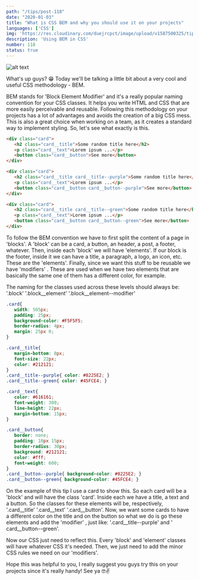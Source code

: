 ```yaml
---
path: "/tips/post-118"
date: "2020-01-03"
title: "What is CSS BEM and why you should use it on your projects"
languages: ['CSS']
img: 'https://res.cloudinary.com/duejrcpct/image/upload/v1587500325/tips/118-1_ttzef3.png'
description: 'Using BEM in CSS'
number: 118
status: true
---
```


![alt text](https://res.cloudinary.com/duejrcpct/image/upload/v1587500325/tips/118-2_sbjqdc.png "CSS BEM")

What's up guys? 😁
Today we'll be talking a little bit about a very cool and useful CSS methodology - BEM.

BEM stands for 'Block Element Modifier' and it's a really popular naming convention for your CSS classes. It helps you write HTML and CSS that are more easily perceivable and reusable. Following this methodology on your projects has a lot of advantages and avoids the creation of a big CSS mess. This is also a great choice when working on a team, as it creates a standard way to implement styling. So, let's see what exactly is this.

 ```html
<div class="card">
    <h2 class="card__title">Some random title here</h2>
    <p class="card__text">Lorem ipsum ...</p>
    <button class="card__button">See more</button>
</div>

<div class="card">
    <h2 class="card__title card__title--purple">Some random title here</h2>
    <p class="card__text">Lorem ipsum ...</p>
    <button class="card__button card__button--purple">See more</button>
</div>

<div class="card">
    <h2 class="card__title card__title--green">Some random title here</h2>
    <p class="card__text">Lorem ipsum ...</p>
    <button class="card__button card__button--green">See more</button>
</div>
 ```

To follow the BEM convention we have to first split the content of a page in 'blocks'. A 'block' can be a card, a button, an header, a post, a footer, whatever. Then, inside each 'block' we will have 'elements'. If our block is the footer, inside it we can have a title, a paragraph, a logo, an icon, etc. These are the 'elements'. Finally, since we want this stuff to be reusable we have 'modifiers' . These are used when we have two elements that are basically the same one of them has a different color, for example.

The naming for the classes used across these levels should always be:
'.block'
'.block\_\_element'
'.block\_\_element--modifier'

 ```css
.card{
    width: 505px;
    padding: 25px;
    background-color: #F5F5F5;
    border-radius: 4px;
    margin: 25px 0;
}

.card__title{
    margin-bottom: 8px;
    font-size: 22px;
    color: #212121;
}
.card__title--purple{ color: #8225E2; }
.card__title--green{ color: #45FCE4; }

.card__text{
    color: #616161;
    font-weight: 300;
    line-height: 22px;
    margin-bottom: 15px;
}

.card__button{
    border: none;
    padding: 10px 15px;
    border-radius: 30px;
    background: #212121;
    color: #fff;
    font-weight: 600;
}
.card__button--purple{ background-color: #8225E2; }
.card__button--green{ background-color: #45FCE4; }
 ```

On the example of this tip I use a card to show this. So each card will be a 'block' and will have the class 'card'. Inside each we have a title, a text and a button. So the classes for these elements will be, respectively, '.card\_\_title' '.card\_\_text' '.card\_\_button'. Now, we want some cards to have a different color on the title and on the button so what we do is go these elements and add the 'modifier' , just like: '.card\_\_title--purple' and ' card\_\_button--green'.

Now our CSS just need to reflect this. Every 'block' and 'element' classes will have whatever CSS it's needed. Then, we just need to add the minor CSS rules we need on our 'modifiers'.

Hope this was helpful to you, I really suggest you guys try this on your projects since it's really handy! See ya 🤓✌️